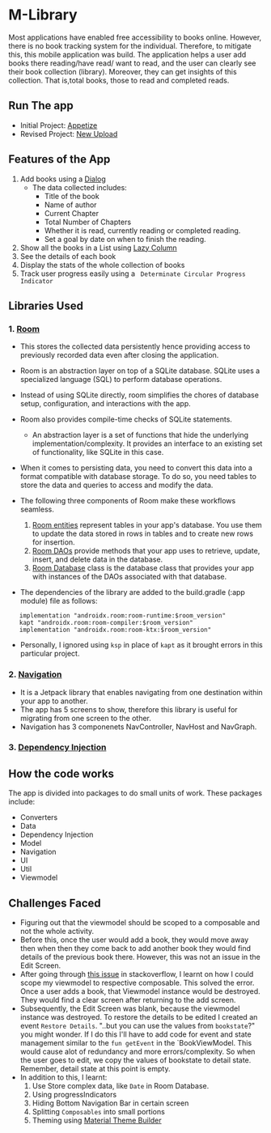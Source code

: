 # M-Library
Most applications have enabled free accessibility to books online. However, there is no book tracking system for the individual.
Therefore, to mitigate this, this mobile application was build. The application helps a user add books there reading/have read/ want to read, and 
the user can clearly see their book collection (library). Moreover, they can get insights of this collection. That is,total books, those to read and completed reads.

 ## Run The app
 - Initial Project: [Appetize](https://appetize.io/app/brwhzd3d3o25smamxgmc5ml4wu)
 - Revised Project: [New Upload](https://appetize.io/app/cdi24xfe3p7mac4h46tifkmhzu)
 
## Features of the App
1. Add books using a [Dialog](https://m2.material.io/components/dialogs#full-screen-dialog)
     - The data collected includes:
         - Title of the book
         - Name of author
         - Current Chapter
         - Total Number of Chapters
         - Whether it is read, currently reading or completed reading.
         - Set a goal by date on when to finish the reading.
2. Show all the books in a List using [Lazy Column](https://developer.android.com/jetpack/compose/lists)
3. See the details of each book
4. Display the stats of the whole collection of books
5. Track user progress easily using a ` Determinate Circular Progress Indicator`

## Libraries Used
### 1. [Room](https://developer.android.com/topic/libraries/architecture/room)
- This stores the collected data persistently hence providing access to previously recorded data even after closing the application. 
- Room is an abstraction layer on top of a SQLite database. SQLite uses a specialized language (SQL) to perform database operations. 
- Instead of using SQLite directly, room simplifies the chores of database setup, configuration, and interactions with the app.
- Room also provides compile-time checks of SQLite statements.

    - An abstraction layer is a set of functions that hide the underlying implementation/complexity. It provides an interface to an existing set of functionality, like SQLite in this case. 
 - When it comes to persisting data, you need to convert this data into a format compatible with database storage. To do so, you need tables to store the data and queries to access and modify the data.

- The following three components of Room make these workflows seamless.

  1. [Room entities](https://developer.android.com/training/data-storage/room/defining-data) represent tables in your app's database. You use them to update the data stored in rows in tables and to create new rows for insertion.
  2. [Room DAOs](https://developer.android.com/training/data-storage/room/accessing-data) provide methods that your app uses to retrieve, update, insert, and delete data in the database.
  3. [Room Database](https://developer.android.com/reference/kotlin/androidx/room/Database) class is the database class that provides your app with instances of the DAOs associated with that database.  
 - The dependencies of the library are added to the build.gradle (:app module) file as follows:
 ```
    implementation "androidx.room:room-runtime:$room_version"
    kapt "androidx.room:room-compiler:$room_version"
    implementation "androidx.room:room-ktx:$room_version"
 ```
  - Personally, I ignored using `ksp` in place of `kapt` as it brought errors in this particular project.
  ### 2. [Navigation]( https://developer.android.com/guide/navigation) 
 - It is a Jetpack library that enables navigating from one destination within your app to another.
 - The app has 5 screens to show, therefore this library is useful for migrating from one screen to the other.
 - Navigation has 3 componenets NavController, NavHost and NavGraph.
 ### 3. [Dependency Injection](https://www.google.com/url?client=internal-element-cse&cx=000521750095050289010:zpcpi1ea4s8&q=https://developer.android.com/training/dependency-injection&sa=U&ved=2ahUKEwjS1Jbao-H9AhXZNsAKHWNLB1sQFnoECAIQAg&usg=AOvVaw2oA-oALv95msY1NWbv3zQe)

 ## How the code works
 The app is divided into packages to do small units of work. These packages include:
 - Converters
 - Data
 - Dependency Injection
 - Model 
 - Navigation
 - UI
 - Util
 - Viewmodel
 
 ## Challenges Faced
 - Figuring out that the viewmodel should be scoped to a composable and not the whole activity. 
  - Before this, once the user would add a book, they would move away then when then they come back to add another book they would find details of the previous book there. However, this was not an issue in the Edit Screen.
  - After going through [this issue](https://stackoverflow.com/questions/64955859/scoping-states-in-jetpack-compose) in stackoverflow, I learnt on how I could scope my viewmodel to respective composable. This solved the error. Once a user adds a book, that Viewmodel instance would be destroyed. They would find a clear screen after returning to the add screen. 
  - Subsequently, the Edit Screen was blank, because the viewmodel instance was destroyed. To restore the details to be edited I created an event `Restore Details`. "..but you can use the values from `bookstate`?" you might wonder. If I do this I'll have to add code for event and state management similar to the `fun getEvent` in the `BookViewModel. This would cause alot of redundancy and more errors/complexity. So when the user goes to edit, we copy the values of bookstate to detail state. Remember, detail state at this point is empty.
 - In addition to this, I learnt:
   1. Use Store complex data, like `Date` in Room Database.
   2. Using progressIndicators
   3. Hiding Bottom Navigation Bar in certain screen
   4. Splitting `Composables` into small portions
   5. Theming using [Material Theme Builder](https://m3.material.io/theme-builder#/custom)
